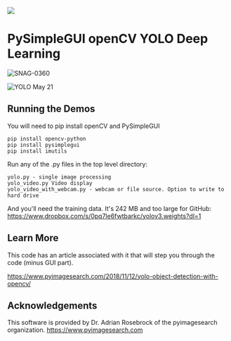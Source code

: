 
![](https://user-images.githubusercontent.com/13696193/43165867-fe02e3b2-8f62-11e8-9fd0-cc7c86b11772.png)

   

# PySimpleGUI openCV YOLO Deep Learning


![SNAG-0360](https://user-images.githubusercontent.com/13696193/58116963-93d07300-7bcb-11e9-8402-142913710b82.jpg)

![YOLO May 21](https://user-images.githubusercontent.com/13696193/58117189-017c9f00-7bcc-11e9-9569-c65775d15559.gif)



## Running the Demos
  
You will need to pip install openCV and PySimpleGUI
```
pip install opencv-python
pip install pysimplegui
pip install imutils
```

Run any of the .py files in the top level directory:
```
yolo.py - single image processing
yolo_video.py Video display
yolo_video_with_webcam.py - webcam or file source. Option to write to hard drive
```
And you'll need the training data.  It's 242 MB and too large for GitHub:
https://www.dropbox.com/s/0pq7le6fwtbarkc/yolov3.weights?dl=1

## Learn More

This code has an article associated with it that will step you through the code (minus GUI part).

https://www.pyimagesearch.com/2018/11/12/yolo-object-detection-with-opencv/


## Acknowledgements
This software is provided by Dr. Adrian Rosebrock of the pyimagesearch organization.
https://www.pyimagesearch.com

